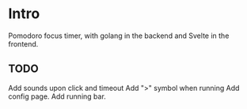 # Intro

Pomodoro focus timer, with golang in the backend and Svelte in the frontend.

## TODO

Add sounds upon click and timeout
Add ">" symbol when running
Add config page.
Add running bar.
